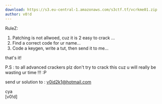 ```yaml
---
download: https://s3.eu-central-1.amazonaws.com/s3ctf.tf/vcrkme01.zip
author: v0!d
---
```


RuleZ:

1. Patching is not allwoed, cuz it is 2 easy to crack ...
2. Find a correct code for ur name...
3. Code a keygen, write a tut, then send it to me...

that's it!

P.S : to all advanced crackers plz don't try to crack this
cuz u will really be wasting ur time !!! :P

send ur solution to : v0id2k1@hotmail.com

cya  
[v0!d]
